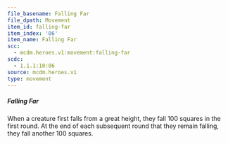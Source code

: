 ```yaml
---
file_basename: Falling Far
file_dpath: Movement
item_id: falling-far
item_index: '06'
item_name: Falling Far
scc:
  - mcdm.heroes.v1:movement:falling-far
scdc:
  - 1.1.1:10:06
source: mcdm.heroes.v1
type: movement
---
```


##### Falling Far

When a creature first falls from a great height, they fall 100 squares in the first round. At the end of each subsequent round that they remain falling, they fall another 100 squares.
